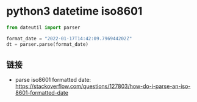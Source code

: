 # python3 datetime iso8601

[//]: <> (python3, datetime, iso8601)

```python
from dateutil import parser

format_date = "2022-01-17T14:42:09.796944202Z"
dt = parser.parse(format_date)
```

## 链接

- parse iso8601 formatted date: <https://stackoverflow.com/questions/127803/how-do-i-parse-an-iso-8601-formatted-date>
